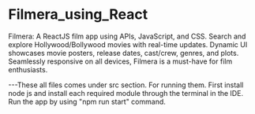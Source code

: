 # Filmera_using_React
Filmera: A ReactJS film app using APIs, JavaScript, and CSS. Search and explore Hollywood/Bollywood movies with real-time updates. Dynamic UI showcases movie posters, release dates, cast/crew, genres, and plots. Seamlessly responsive on all devices, Filmera is a must-have for film enthusiasts.



---These all files comes under src section. For running them. First install node js and install each required module through the terminal in the IDE. Run the app by using "npm run start" command.
